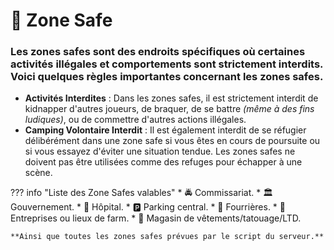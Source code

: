 # 🏡 Zone Safe

### Les zones safes sont des endroits spécifiques où certaines activités illégales et comportements sont strictement interdits. Voici quelques règles importantes concernant les zones safes.

* **Activités Interdites** : Dans les zones safes, il est strictement interdit de kidnapper d'autres joueurs, de braquer, de se battre _(même à des fins ludiques)_, ou de commettre d'autres actions illégales.
* **Camping Volontaire Interdit** : Il est également interdit de se réfugier délibérément dans une zone safe si vous êtes en cours de poursuite ou si vous essayez d'éviter une situation tendue. Les zones safes ne doivent pas être utilisées comme des refuges pour échapper à une scène.

??? info "Liste des Zone Safes valables"
    * 🚔 Commissariat.
    * 🏛️ Gouvernement.
    * 🏥 Hôpital.
    * 🅿️ Parking central.
    * 🚗 Fourrières.
    * 🏪 Entreprises ou lieux de farm.
    * 🏪 Magasin de vêtements/tatouage/LTD.

    **Ainsi que toutes les zones safes prévues par le script du serveur.**